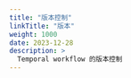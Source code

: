 ```yaml
---
title: "版本控制"
linkTitle: "版本"
weight: 1000
date: 2023-12-28
description: >
  Temporal workflow 的版本控制
---
```




